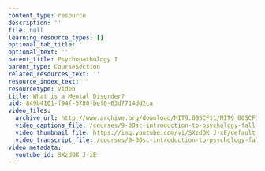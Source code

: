 ```yaml
---
content_type: resource
description: ''
file: null
learning_resource_types: []
optional_tab_title: ''
optional_text: ''
parent_title: Psychopathology I
parent_type: CourseSection
related_resources_text: ''
resource_index_text: ''
resourcetype: Video
title: What is a Mental Disorder?
uid: 849b4101-f94f-5780-bef0-63d7714dd2ca
video_files:
  archive_url: http://www.archive.org/download/MIT9.00SCF11/MIT9_00SCF11_lec20_300k.mp4
  video_captions_file: /courses/9-00sc-introduction-to-psychology-fall-2011/7b5f731685cd5ae8bb8966660e297350_SXzdOK_J-xE.vtt
  video_thumbnail_file: https://img.youtube.com/vi/SXzdOK_J-xE/default.jpg
  video_transcript_file: /courses/9-00sc-introduction-to-psychology-fall-2011/9b91019da663bfd0c8a1f9d1c4ddc4e2_SXzdOK_J-xE.pdf
video_metadata:
  youtube_id: SXzdOK_J-xE
---
```

